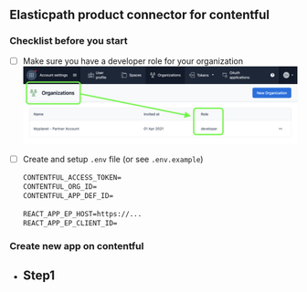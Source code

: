 ## Elasticpath product connector for contentful

### Checklist before you start

- [ ] Make sure you have a developer role for your organization
  ![Make sure you have a developer role for your organization](public/img/contentful-organizations-role-developer.png "dev role")

- [ ] Create and setup `.env` file (or see `.env.example`)
  ```
  CONTENTFUL_ACCESS_TOKEN=
  CONTENTFUL_ORG_ID=
  CONTENTFUL_APP_DEF_ID=

  REACT_APP_EP_HOST=https://...
  REACT_APP_EP_CLIENT_ID=
  ```

### Create new app on contentful

- Step1 
  - 

